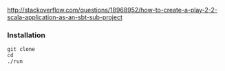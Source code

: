 http://stackoverflow.com/questions/18968952/how-to-create-a-play-2-2-scala-application-as-an-sbt-sub-project

### Installation

    git clone 
    cd 
    ./run
